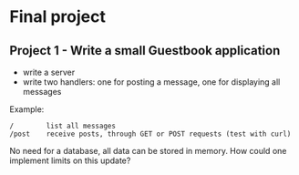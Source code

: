 # Final project

## Project 1 - Write a small Guestbook application

* write a server
* write two handlers: one for posting a message, one for displaying all messages

Example:

    /        list all messages
    /post    receive posts, through GET or POST requests (test with curl)

No need for a database, all data can be stored in memory. How could one
implement limits on this update?
